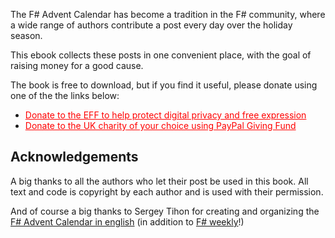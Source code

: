 The F# Advent Calendar has become a tradition in the F# community, where a wide range of authors contribute a post every day over the holiday season.

This ebook collects these posts in one convenient place, with the goal of raising money for a good cause.

The book is free to download, but if you find it useful, please donate using one of the the links below:

* <a href="https://supporters.eff.org/donate/" style="color:red">Donate to the EFF to help protect digital privacy and free expression</a>
* <a href="https://www.paypal.com/uk/fundraiser/105888939759373249" style="color:red">Donate to the UK charity of your choice using PayPal Giving Fund</a>

## Acknowledgements

A big thanks to all the authors who let their post be used in this book.
All text and code is copyright by each author and is used with their permission.

And of course a big thanks to Sergey Tihon for creating and organizing the [F# Advent Calendar in english](https://sergeytihon.wordpress.com/2016/10/23/f-advent-calendar-in-english-2016/)
(in addition to [F# weekly](https://sergeytihon.wordpress.com/category/f-weekly/)!)

